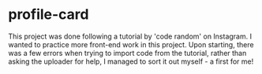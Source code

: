 # profile-card

This project was done following a tutorial by 'code random' on Instagram. I wanted to practice more front-end work in this project. 
Upon starting, there was a few errors when trying to import code from the tutorial, rather than asking the uploader for help, I managed to sort it out myself - a first for me!
